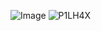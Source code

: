 ![Image](https://github.com/user-attachments/assets/d2884cd3-ca09-441c-8b09-ba25f860cd7a)
![P1LH4X](https://github-readme-stats.vercel.app/api?username=anuraghazra&show_icons=true&theme=dark)
